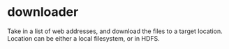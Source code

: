# downloader
Take in a list of web addresses, and download the files to a target location. Location can be either a local filesystem, or in HDFS.
